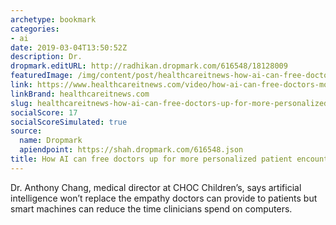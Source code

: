 ```yaml
---
archetype: bookmark
categories:
- ai
date: 2019-03-04T13:50:52Z
description: Dr.
dropmark.editURL: http://radhikan.dropmark.com/616548/18128009
featuredImage: /img/content/post/healthcareitnews-how-ai-can-free-doctors-up-for-more-personalized-patient-encounters.jpg
link: https://www.healthcareitnews.com/video/how-ai-can-free-doctors-more-personalized-patient-encounters
linkBrand: healthcareitnews.com
slug: healthcareitnews-how-ai-can-free-doctors-up-for-more-personalized-patient-encounters
socialScore: 17
socialScoreSimulated: true
source:
  name: Dropmark
  apiendpoint: https://shah.dropmark.com/616548.json
title: How AI can free doctors up for more personalized patient encounters
---
```

Dr. Anthony Chang, medical director at CHOC Children’s, says artificial intelligence won’t replace the empathy doctors can provide to patients but smart machines can reduce the time clinicians spend on computers.